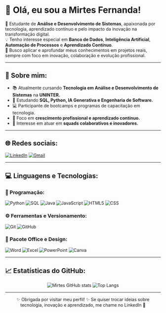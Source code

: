 <!--
README de perfil personalizado por Mirtes Fernanda 💻
-->

<div align="left">

# 👋 Olá, eu sou a Mirtes Fernanda!

🎯 Estudante de **Análise e Desenvolvimento de Sistemas**, apaixonada por tecnologia, aprendizado contínuo e pelo impacto da inovação na transformação digital.  
💡 Tenho interesse especial em **Banco de Dados**, **Inteligência Artificial**, **Automação de Processos** e **Aprendizado Contínuo**.  
🚀 Busco aplicar e aprofundar meus conhecimentos em projetos reais, sempre com foco em inovação, colaboração e evolução profissional.

</div>

---

## 💫 Sobre mim:
- 📚 Atualmente cursando **Tecnologia em Análise e Desenvolvimento de Sistemas** na **UNINTER.**  
- 🌱 Estudando **SQL, Python, IA Generativa e Engenharia de Software.**  
- 💻 Participante de bootcamps e programas de capacitação em tecnologia.  
- 🎯 Foco em **crescimento profissional e aprendizado contínuo.**  
- 🤝 Interesse em atuar em **squads colaborativos e inovadores.**  

---

## 🌐 Redes sociais:
[![LinkedIn](https://img.shields.io/badge/LinkedIn-0077B5?style=for-the-badge&logo=linkedin&logoColor=white)](https://www.linkedin.com/in/mirtes-fernanda-dutra-da-silva-058aa530a)
[![Gmail](https://img.shields.io/badge/Gmail-D14836?style=for-the-badge&logo=gmail&logoColor=white)](mailto:mirtesfes@gmail.com)

---

## 💻 Linguagens e Tecnologias:

### 🧠 Programação:
![Python](https://img.shields.io/badge/Python-3776AB?style=for-the-badge&logo=python&logoColor=white)
![SQL](https://img.shields.io/badge/SQL-003B57?style=for-the-badge&logo=database&logoColor=white)
![Java](https://img.shields.io/badge/Java-007396?style=for-the-badge&logo=openjdk&logoColor=white)
![JavaScript](https://img.shields.io/badge/JavaScript-F7DF1E?style=for-the-badge&logo=javascript&logoColor=black)
![HTML5](https://img.shields.io/badge/HTML5-E34F26?style=for-the-badge&logo=html5&logoColor=white)
![CSS](https://img.shields.io/badge/CSS3-1572B6?style=for-the-badge&logo=css3&logoColor=white)

### ⚙️ Ferramentas e Versionamento:
![Git](https://img.shields.io/badge/Git-F05032?style=for-the-badge&logo=git&logoColor=white)
![GitHub](https://img.shields.io/badge/GitHub-181717?style=for-the-badge&logo=github&logoColor=white)

### 🧰 Pacote Office e Design:
![Word](https://img.shields.io/badge/Word-2B579A?style=for-the-badge&logo=microsoft-word&logoColor=white)
![Excel](https://img.shields.io/badge/Excel-217346?style=for-the-badge&logo=microsoft-excel&logoColor=white)
![PowerPoint](https://img.shields.io/badge/PowerPoint-B7472A?style=for-the-badge&logo=microsoft-powerpoint&logoColor=white)
![Canva](https://img.shields.io/badge/Canva-00C4CC?style=for-the-badge&logo=canva&logoColor=white)

---

## 📈 Estatísticas do GitHub:

<div align="center">

![Mirtes GitHub stats](https://github-readme-stats.vercel.app/api?username=SeuUsuario&show_icons=true&theme=radical)
![Top Langs](https://github-readme-stats.vercel.app/api/top-langs/?username=SeuUsuario&layout=compact&theme=radical)

</div>

---

<div align="center">
✨ Obrigada por visitar meu perfil! ✨  
Se quiser trocar ideias sobre tecnologia, inovação e aprendizado, me chame no LinkedIn 💬
</div>
